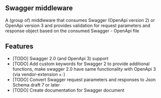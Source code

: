 Swagger middleware
---

A (group of) middleware that consumes Swagger (OpenApi version 2) or OpenApi version 3 and provides validation for request parameters and response object based on the consumed Swagger - OpenApi file

Features
---

- [TODO] Swagger 2.0 (and OpenApi 3) support
- [TODO] Add custom keywords for Swagger 2 to provide additional functions, make swagger 2.0 have same functionality with OpenApi 3 (via vendor-extension `x-`)
- [TODO] Convert Swagger request parameters and responses to Json Schema draft 7 or later
- [TODO] Create documentation for Swagger document


